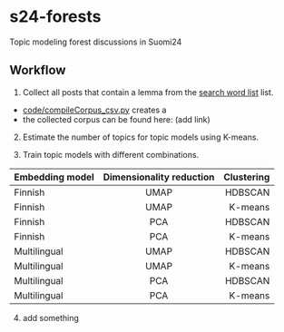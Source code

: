 # s24-forests
Topic modeling forest discussions in Suomi24

## Workflow

1. Collect all posts that contain a lemma from the [search word list](metsäsanat_v2.xlsx) list.
- [code/compileCorpus_csv.py](compileCorpus_csv.py) creates a
- the collected corpus can be found here: (add link)

2. Estimate the number of topics for topic models using K-means.

3. Train topic models with different combinations.

| Embedding model              | Dimensionality reduction | Clustering |
| :---------------- | :------: | ----: |
| Finnish       |   UMAP  | HDBSCAN |
| Finnish       |   UMAP  | K-means |
| Finnish       |   PCA  | HDBSCAN |
| Finnish       |   PCA  | K-means |
| Multilingual      |   UMAP  | HDBSCAN |
| Multilingual       |   UMAP  | K-means |
| Multilingual       |   PCA  | HDBSCAN |
| Multilingual       |   PCA  | K-means |


4. add something
